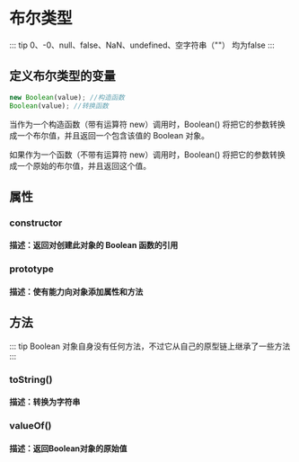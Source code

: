 # 布尔类型
::: tip
0、-0、null、false、NaN、undefined、空字符串（""） 均为false
:::
## 定义布尔类型的变量
``` js
new Boolean(value);	//构造函数
Boolean(value);	//转换函数
```
当作为一个构造函数（带有运算符 new）调用时，Boolean() 将把它的参数转换成一个布尔值，并且返回一个包含该值的 Boolean 对象。

如果作为一个函数（不带有运算符 new）调用时，Boolean() 将把它的参数转换成一个原始的布尔值，并且返回这个值。

## 属性
### constructor
#### 描述：返回对创建此对象的 Boolean 函数的引用

### prototype
#### 描述：使有能力向对象添加属性和方法

## 方法
::: tip
Boolean 对象自身没有任何方法，不过它从自己的原型链上继承了一些方法
:::
### toString()
#### 描述：转换为字符串

### valueOf()
#### 描述：返回Boolean对象的原始值